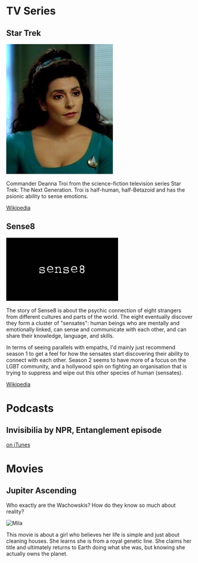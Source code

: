 <!-- TITLE: Media -->
<!-- SUBTITLE: Media that explore empaths -->

# TV Series

## Star Trek

![Deannatroi](/uploads/deannatroi.jpg "Deannatroi")

Commander Deanna Troi from the science-fiction television series Star Trek: The Next Generation. Troi is half-human, half-Betazoid and has the psionic ability to sense emotions.

[Wikipedia](https://en.wikipedia.org/wiki/Deanna_Troi)

## Sense8

![Sense 8 Title](/uploads/sense-8-title.png "Sense 8 Title")

The story of Sense8 is about the psychic connection of eight strangers from different cultures and parts of the world. The eight eventually discover they form a cluster of "sensates": human beings who are mentally and emotionally linked, can sense and communicate with each other, and can share their knowledge, language, and skills.

In terms of seeing parallels with empaths, I'd mainly just recommend season 1 to get a feel for how the sensates start discovering their ability to connect with each other. Season 2 seems to have more of a focus on the LGBT community, and a hollywood spin on fighting an organisation that is trying to suppress and wipe out this other species of human (sensates).

[Wikipedia](https://en.wikipedia.org/wiki/Sense8)

# Podcasts

## Invisibilia by NPR, Entanglement episode

[on iTunes](https://itunes.apple.com/us/podcast/invisibilia/id953290300?mt=2&i=1000334423876)

# Movies

## Jupiter Ascending

Who exactly are the Wachowskis? How do they know so much about reality?

![Mila](https://ksassets.timeincuk.net/wp/uploads/sites/55/2014/07/MilaKunis1Getty162791147_270313-620x413.jpg)

This movie is about a girl who believes her life is simple and just about cleaning houses. She learns she is from a royal genetic line. She claims her title and ultimately returns to Earth doing what she was, but knowing she actually owns the planet.
